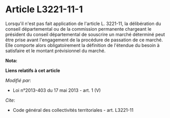 # Article L3221-11-1

Lorsqu'il n'est pas fait application de l'article L. 3221-11, la délibération du conseil départemental  ou de la commission
permanente chargeant le président du conseil départemental  de souscrire un marché déterminé peut être prise avant
l'engagement de la procédure de passation de ce marché. Elle comporte alors obligatoirement la définition de l'étendue du
besoin à satisfaire et le montant prévisionnel du marché.

**Nota:**



**Liens relatifs à cet article**

_Modifié par_:

  - Loi n°2013-403 du 17 mai 2013 - art. 1 (V)

_Cite_:

  - Code général des collectivités territoriales - art. L3221-11

